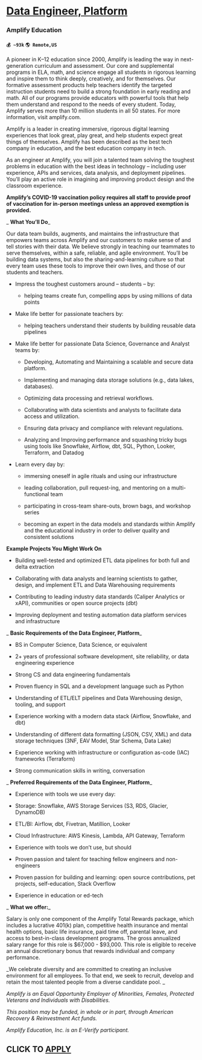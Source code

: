 # [Data Engineer, Platform](https://www.remotewlb.com/apply/data-engineer-platform-57346)  
### Amplify Education  
#### `💰 ~93k` `🌎 Remote,US`  

A pioneer in K–12 education since 2000, Amplify is leading the way in next-generation curriculum and assessment. Our core and supplemental programs in ELA, math, and science engage all students in rigorous learning and inspire them to think deeply, creatively, and for themselves. Our formative assessment products help teachers identify the targeted instruction students need to build a strong foundation in early reading and math. All of our programs provide educators with powerful tools that help them understand and respond to the needs of every student. Today, Amplify serves more than 10 million students in all 50 states. For more information, visit amplify.com.

Amplify is a leader in creating immersive, rigorous digital learning experiences that look great, play great, and help students expect great things of themselves. Amplify has been described as the best tech company in education, and the best education company in tech.

As an engineer at Amplify, you will join a talented team solving the toughest problems in education with the best ideas in technology – including user experience, APIs and services, data analysis, and deployment pipelines. You’ll play an active role in imagining and improving product design and the classroom experience.

 **Amplify’s COVID-19 vaccination policy requires all staff to provide proof of vaccination for in-person meetings unless an approved exemption is provided.**

 _ **What You’ll Do**_

Our data team builds, augments, and maintains the infrastructure that empowers teams across Amplify and our customers to make sense of and tell stories with their data. We believe strongly in teaching our teammates to serve themselves, within a safe, reliable, and agile environment. You’ll be building data systems, but also the sharing-and-learning culture so that every team uses these tools to improve their own lives, and those of our students and teachers.

  * Impress the toughest customers around – students – by:

    * helping teams create fun, compelling apps by using millions of data points

  * Make life better for passionate teachers by:

    * helping teachers understand their students by building reusable data pipelines

  * Make life better for passionate Data Science, Governance and Analyst teams by:

    * Developing, Automating and Maintaining a scalable and secure data platform.

    * Implementing and managing data storage solutions (e.g., data lakes, databases).

    * Optimizing data processing and retrieval workflows.

    * Collaborating with data scientists and analysts to facilitate data access and utilization.

    * Ensuring data privacy and compliance with relevant regulations.

    * Analyzing and Improving performance and squashing tricky bugs using tools like Snowflake, Airflow, dbt, SQL, Python, Looker, Terraform, and Datadog

  * Learn every day by:

    * immersing oneself in agile rituals and using our infrastructure

    * leading collaboration, pull request-ing, and mentoring on a multi-functional team

    * participating in cross-team share-outs, brown bags, and workshop series

    * becoming an expert in the data models and standards within Amplify and the educational industry in order to deliver quality and consistent solutions

 **Example Projects You Might Work On**

  * Building well-tested and optimized ETL data pipelines for both full and delta extraction

  * Collaborating with data analysts and learning scientists to gather, design, and implement ETL and Data Warehousing requirements

  * Contributing to leading industry data standards (Caliper Analytics or xAPI), communities or open source projects (dbt)

  * Improving deployment and testing automation data platform services and infrastructure

 _ **Basic Requirements of the Data Engineer, Platform**_

  * BS in Computer Science, Data Science, or equivalent

  * 2+ years of professional software development, site reliability, or data engineering experience

  * Strong CS and data engineering fundamentals

  * Proven fluency in SQL and a development language such as Python

  * Understanding of ETL/ELT pipelines and Data Warehousing design, tooling, and support

  * Experience working with a modern data stack (Airflow, Snowflake, and dbt)

  * Understanding of different data formatting (JSON, CSV, XML) and data storage techniques (3NF, EAV Model, Star Schema, Data Lake)

  * Experience working with infrastructure or configuration as-code (IAC) frameworks (Terraform)

  * Strong communication skills in writing, conversation

 _ **Preferred Requirements of the Data Engineer, Platform**_

  * Experience with tools we use every day:

  * Storage: Snowflake, AWS Storage Services (S3, RDS, Glacier, DynamoDB)

  * ETL/BI: Airflow, dbt, Fivetran, Matillion, Looker

  * Cloud Infrastructure: AWS Kinesis, Lambda, API Gateway, Terraform

  * Experience with tools we don’t use, but should

  * Proven passion and talent for teaching fellow engineers and non-engineers

  * Proven passion for building and learning: open source contributions, pet projects, self-education, Stack Overflow

  * Experience in education or ed-tech

 _ **What we offer:**_  
  
Salary is only one component of the Amplify Total Rewards package, which includes a lucrative 401(k) plan, competitive health insurance and mental health options, basic life insurance, paid time off, parental leave, and access to best-in-class development programs. The gross annualized salary range for this role is $67,000 - $93,000. This role is eligible to receive an annual discretionary bonus that rewards individual and company performance.

 _We celebrate diversity and are committed to creating an inclusive environment for all employees. To that end, we seek to recruit, develop and retain the most talented people from a diverse candidate pool. _

_Amplify is an Equal Opportunity Employer of Minorities, Females, Protected Veterans and Individuals with Disabilities._

_This position may be funded, in whole or in part, through American Recovery & Reinvestment Act funds._

 _Amplify Education, Inc. is an E-Verify participant._

  
## CLICK TO [APPLY](https://www.remotewlb.com/apply/data-engineer-platform-57346)

